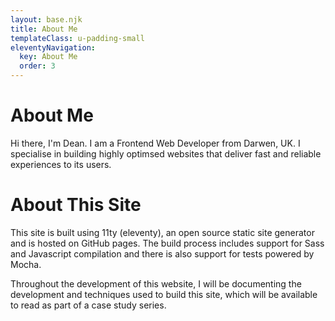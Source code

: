 ```yaml
---
layout: base.njk
title: About Me
templateClass: u-padding-small
eleventyNavigation:
  key: About Me
  order: 3
---
```


# About Me

Hi there, I'm Dean. I am a Frontend Web Developer from Darwen, UK. I specialise
in building highly optimsed websites that deliver fast and reliable experiences
to its users.

# About This Site

This site is built using 11ty (eleventy), an open source static site generator
and is hosted on GitHub pages. The build process includes support for Sass
and Javascript compilation and there is also support for tests powered by Mocha.

Throughout the development of this website, I will be documenting the
development and techniques used to build this site, which will be available to
read as part of a case study series. 